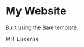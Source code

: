 # My Website

Built using the [Bare](http://startbootstrap.com/template-overviews/bare/) template.

MIT Liscense
